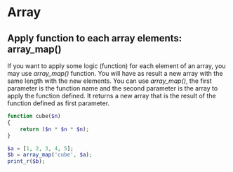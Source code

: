 # Array

## Apply function to each array elements: array_map()
If you want to apply some logic (function) for each element of an array, you may use *array_map()* function.
You will have as result a new array with the same length with the new elements.
You can use *array_map()*, the first parameter is the function name and the second parameter is the array to apply the function defined.
It returns a new array that is the result of the function defined as first parameter.



```php
function cube($n)
{
    return ($n * $n * $n);
}

$a = [1, 2, 3, 4, 5];
$b = array_map('cube', $a);
print_r($b);
```
